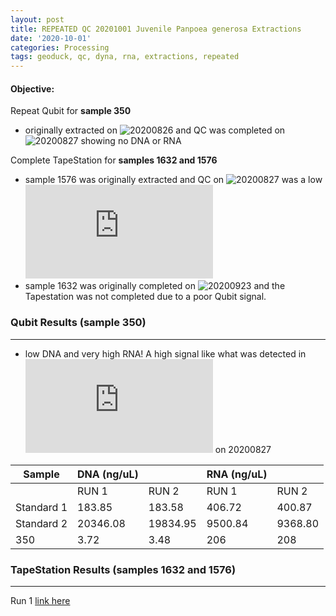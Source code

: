 ```yaml
---
layout: post
title: REPEATED QC 20201001 Juvenile Panpoea generosa Extractions
date: '2020-10-01'
categories: Processing
tags: geoduck, qc, dyna, rna, extractions, repeated
---
```


#### **Objective:**

Repeat Qubit for **sample 350**
- originally extracted on ![20200826](https://samgurr.github.io/SamJGurr_Lab_Notebook/20200826-Juvenile-Panopea-generosa-DNA-RNA-Extractions/) and QC was completed on ![20200827](https://samgurr.github.io/SamJGurr_Lab_Notebook/20200827-Juvenile-Panopea-generosa-DNA-RNA-Extractions/) showing no DNA or RNA

Complete TapeStation for **samples 1632 and 1576**
- sample 1576 was originally extracted and QC on ![20200827](https://samgurr.github.io/SamJGurr_Lab_Notebook/20200827-Juvenile-Panopea-generosa-DNA-RNA-Extractions/) was a low  ![Tapestation signal ](https://github.com/SamGurr/SamJGurr_Lab_Notebook/blob/master/images/2020-08-27%20-%2016.55.16.pdf)
- sample 1632 was originally completed on ![20200923](https://samgurr.github.io/SamJGurr_Lab_Notebook/20200923-Juvenile-Panopea-generosa-DNA-RNA-Extractions/) and the Tapestation was not completed due to a poor Qubit signal.

### Qubit Results (sample 350)
----------

- low DNA and very high RNA! A high signal like what was detected in ![Tapestation](https://github.com/SamGurr/SamJGurr_Lab_Notebook/blob/master/images/2020-08-27%20-%2016.55.16.pdf) on 20200827

| Sample      | DNA (ng/uL)  |              |   RNA (ng/uL) 	|                |
| ------      | -----------  |       -      |  -------------  |        -       |
|             |    RUN 1     |     RUN 2    |      RUN 1      |     RUN 2      |
| Standard 1 	|    183.85    |    183.58    |      406.72   	|     400.87     |
| Standard 2 	|   20346.08   |   19834.95   |     9500.84   	|     9368.80    |
| 350        	|     3.72     |     3.48     |      206      	|      208       |

### TapeStation Results (samples 1632 and 1576)
----------

Run 1 [link here](https://github.com/SamGurr/SamJGurr_Lab_Notebook/blob/master/images/2020-09-23%20-%2015.03.25.pdf)

